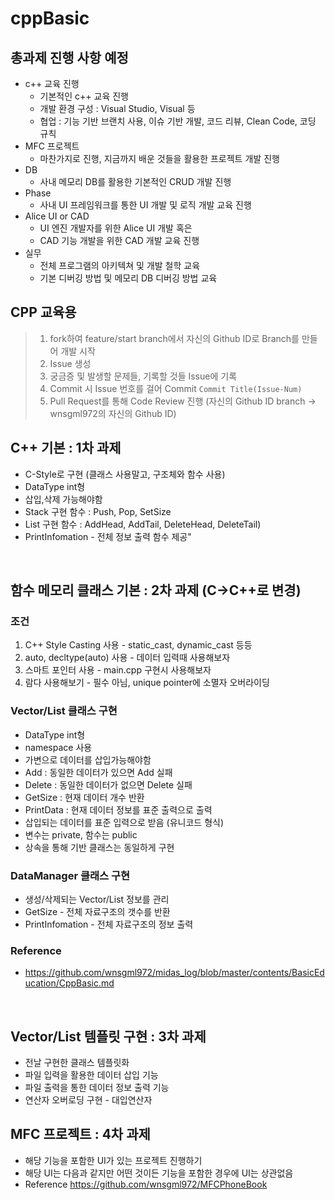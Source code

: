 # cppBasic
## 총과제 진행 사항 예정
- c++ 교육 진행
  - 기본적인 c++ 교육 진행
  - 개발 환경 구성 : Visual Studio, Visual  등
  - 협업 : 기능 기반 브랜치 사용, 이슈 기반 개발, 코드 리뷰, Clean Code, 코딩 규칙
- MFC 프로젝트
  - 마찬가지로 진행, 지금까지 배운 것들을 활용한 프로젝트 개발 진행
- DB
  - 사내 메모리 DB를 활용한 기본적인 CRUD 개발 진행
- Phase
  - 사내 UI 프레임워크를 통한 UI 개발 및 로직 개발 교육 진행
- Alice UI or CAD
  - UI 엔진 개발자를 위한 Alice UI 개발 혹은
  - CAD 기능 개발을 위한 CAD 개발 교육 진행
- 실무
  - 전체 프로그램의 아키텍쳐 및 개발 철학 교육
  - 기본 디버깅 방법 및 메모리 DB 디버깅 방법 교육
  

## CPP 교육용
> 1. fork하여 feature/start branch에서 자신의 Github ID로 Branch를 만들어 개발 시작
> 2. Issue 생성
> 3. 궁금증 및 발생할 문제들, 기록할 것들 Issue에 기록
> 4. Commit 시 Issue 번호를 걸어 Commit `Commit Title(Issue-Num)`
> 5. Pull Request를 통해 Code Review 진행 (자신의 Github ID branch -> wnsgml972의 자신의 Github ID)

## C++ 기본 : 1차 과제
- C-Style로 구현 (클래스 사용말고, 구조체와 함수 사용)
- DataType int형
- 삽입,삭제 가능해야함
- Stack 구현 함수 : Push, Pop, SetSize
- List 구현 함수 : AddHead, AddTail, DeleteHead, DeleteTail)
- PrintInfomation - 전체 정보 출력 함수 제공"

<br/>

## 함수 메모리 클래스 기본 : 2차 과제 (C->C++로 변경)
### 조건
1. C++ Style Casting 사용 - static_cast, dynamic_cast 등등
2. auto, decltype(auto) 사용 - 데이터 입력때 사용해보자
3. 스마트 포인터 사용 - main.cpp 구현시 사용해보자
4. 람다 사용해보기 - 필수 아님, unique pointer에 소멸자 오버라이딩
### Vector/List 클래스 구현
- DataType int형
- namespace 사용
- 가변으로 데이터를 삽입가능해야함
- Add : 동일한 데이터가 있으면 Add 실패
- Delete : 동일한 데이터가 없으면 Delete 실패
- GetSize : 현재 데이터 개수 반환
- PrintData : 현재 데이터 정보를 표준 출력으로 출력
- 삽입되는 데이터를 표준 입력으로 받음 (유니코드 형식)
- 변수는 private, 함수는 public
- 상속을 통해 기반 클래스는 동일하게 구현
### DataManager 클래스 구현
- 생성/삭제되는 Vector/List 정보를 관리
- GetSize - 전체 자료구조의 갯수를 반환
- PrintInfomation - 전체 자료구조의 정보 출력

### Reference
* <https://github.com/wnsgml972/midas_log/blob/master/contents/BasicEducation/CppBasic.md>


<br/>

## Vector/List 템플릿 구현 : 3차 과제
- 전날 구현한 클래스 템플릿화
- 파일 입력을 활용한 데이터 삽입 기능
- 파일 출력을 통한 데이터 정보 출력 기능
- 연산자 오버로딩 구현 - 대입연산자

## MFC 프로젝트 : 4차 과제
- 해당 기능을 포함한 UI가 있는 프로젝트 진행하기
- 해당 UI는 다음과 같지만 어떤 것이든 기능을 포함한 경우에 UI는 상관없음
- Reference <https://github.com/wnsgml972/MFCPhoneBook>

